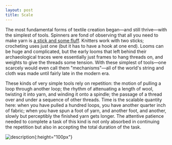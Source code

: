 ```yaml
---
layout: post
title: Scale
---
```

The most fundamental forms of textile creation began—and still thrive—with the simplest of tools. Spinners are fond of observing that all you need to make yarn is [a stick and some fluff](https://medievalspinning.wordpress.com/tools-for-medieval-and-sca-spinning/). Knitters work with two sticks; crocheting uses just one (but it has to have a hook at one end). Looms can be huge and complicated, but the early looms that left behind their archaeological traces were essentially just frames to hang threads on, and weights to give the threads some tension. With these simplest of tools—one scarcely would even call them "mechanisms"—all of the world's string and cloth was made until fairly late in the modern era.

These kinds of very simple tools rely on repetition: the motion of pulling a loop through another loop; the rhythm of attenuating a length of wool, twisting it into yarn, and winding it onto a spindle; the passage of a thread over and under a sequence of other threads. Time is the scalable quantity here: when you have pulled a hundred loops, you have another quarter inch of fabric; when you have spun a foot of yarn, and another foot, and another, slowly but perceptibly the finished yarn gets longer. The attentive patience needed to complete a task of this kind is not only absorbed in continuing the repetition but also in accepting the total duration of the task.



![description](../images/filename.jpeg){:height="100px"}
